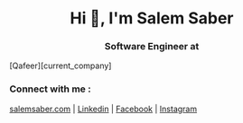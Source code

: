 <h1 align="center">Hi 👋, I'm Salem Saber</h1>
<h3 align="center">Software Engineer at </h3> [Qafeer][current_company]

### Connect with me :

[salemsaber.com][website] | [Linkedin][linkedin] | [Facebook][facebook] | [Instagram][instagram]


[website]: https://salemsaber.com
[linkedin]: https://www.linkedin.com/in/salem-saber/
[instagram]: https://www.instagram.com/salem_saber97/
[facebook]: https://web.facebook.com/salem.saber97/
[current_company]: https://qafeer.app/
